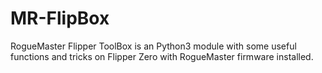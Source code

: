 # MR-FlipBox
RogueMaster Flipper ToolBox is an Python3 module with some useful functions and tricks on Flipper Zero with RogueMaster firmware installed.
